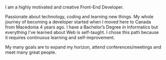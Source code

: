 I am a highly motivated and creative Front-End Developer.

Passionate about technology, coding and learning new things. My whole journey of becoming a developer started when I moved here to Canada from Macedonia 4 years ago. I have a Bachelor’s Degree in Informatics but everything I've learned about Web is self-taught. I chose this path because it requires continuous learning and self-improvement.

My many goals are to expand my horizon, attend conferences/meetings and meet many great people.